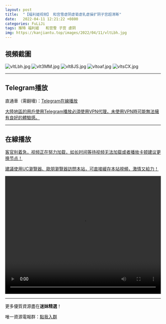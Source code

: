 ```yaml
---
layout: post
title:  "【福利姬视频】 和宫雪虐阴虐菊虐乳虐操扩阴子宫超清晰"
date:   2022-04-11 12:21:22 +0800
categories: FuLiJi
tags: 推特 福利姬   和宫雪 子宫 虐阴
img: https://kanjiantu.top/images/2022/04/11/vltLbh.jpg
---
```



## 視頻截圖

![vltLbh.jpg](https://kanjiantu.top/images/2022/04/11/vltLbh.jpg)
![vlt3MM.jpg](https://kanjiantu.top/images/2022/04/11/vlt3MM.jpg)
![vlt8JS.jpg](https://kanjiantu.top/images/2022/04/11/vlt8JS.jpg)
![vltoaf.jpg](https://kanjiantu.top/images/2022/04/11/vltoaf.jpg)
![vltsCX.jpg](https://kanjiantu.top/images/2022/04/11/vltsCX.jpg)

* * *
## Telegram播放

直通車（需翻墻)：[Telegram在線播放](https://t.me/mimeijingxuan/599)

<u>大陸地區的用戶使用Telegram播放必須使用VPN代理，未使用VPN時可能無法擁有良好的體驗感。</u> 
* * *
## 在線播放
<u>客官别着急，视频正在努力加载，如长时间等待视频无法加载或者播放卡顿建议更换节点！</u>

<u>建議使用UC瀏覽器、歐朋瀏覽器訪問本站，可直接緩存本站視頻，激情又給力！</u>
<center><video src="https://cdn.publer.io/uploads/videos/62518624db27973e6042cb67/11362fcfb3b40062b36b24cc01ca0333.mp4" width="100%" height="380px" controls="controls"></video></center>

* * *
更多優質資源盡在**迷妹精選**！

唯一資源電報群：[點我入群](https://t.me/mimeijingxuan)


